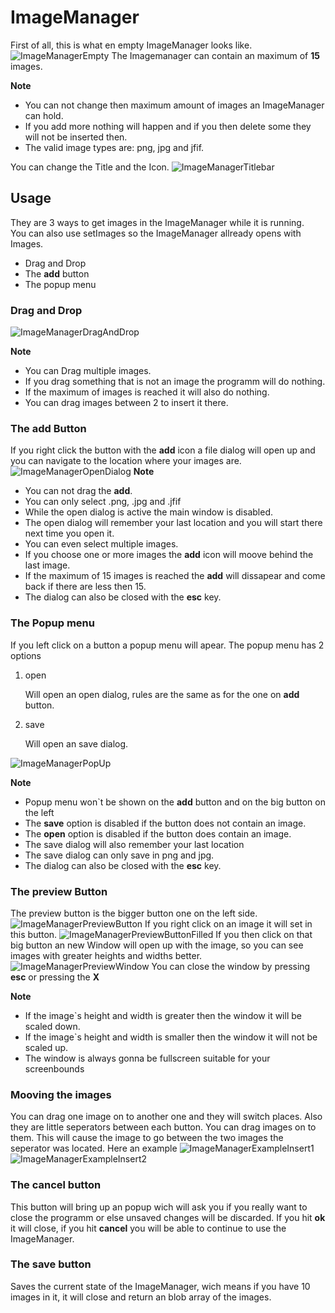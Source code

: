  # ImageManager

First of all, this is what en empty ImageManager looks like.
![ImageManagerEmpty](https://raw.githubusercontent.com/BBj-Plugins/ImageManager/master/docs/screenshots/ImageManagerEmpty.PNG)
The Imagemanager can contain an maximum of **15** images.


**Note**
- You can not change then maximum amount of images an ImageManager can hold.
- If you add more nothing will happen and if you then delete some they will not be inserted then.
- The valid image types are: png, jpg and jfif.
 
You can change the Title and the Icon.
![ImageManagerTitlebar](https://raw.githubusercontent.com/BBj-Plugins/ImageManager/master/docs/screenshots/ImageManagerTitlebar.PNG)

 ## Usage 
They are 3 ways to get images in the ImageManager while it is running. <br>
You can also use setImages so the ImageManager allready opens with Images.

- Drag and Drop
- The **add** button
- The popup menu
 
 ### Drag and Drop
![ImageManagerDragAndDrop](https://raw.githubusercontent.com/BBj-Plugins/ImageManager/master/docs/screenshots/ImageManagerDragAndDrop.jpg)

**Note**

- You can Drag multiple images.
- If you drag something that is not an image the programm will do nothing.
- If the maximum of images is reached it will also do nothing.
- You can drag images between 2 to insert it there.


 ### The **add** Button  
If you right click the button with the **add** icon a file dialog will open up and you can navigate to the location where your images are. 
![ImageManagerOpenDialog](https://raw.githubusercontent.com/BBj-Plugins/ImageManager/master/docs/screenshots/ImageManagerOpenDialog.PNG)
**Note** 



- You can not drag the **add**.
- You can only select .png, .jpg and .jfif
- While the open dialog is active the main window is disabled.
- The open dialog will remember your last location and you will start there next time you open it.
- You can even select multiple images.
- If you choose one or more images the **add** icon will moove behind the last image.
- If the maximum of 15 images is reached the **add** will dissapear and come back if there are less then 15.
- The dialog can also be closed with the **esc** key.


 ### The Popup menu
If you left click on a button a popup menu will apear.
The popup menu has 2 options


1. open


	Will open an open dialog, rules are the same as for the one on **add** button.
2. save


	Will open an save dialog.

 
![ImageManagerPopUp](https://raw.githubusercontent.com/BBj-Plugins/ImageManager/master/docs/screenshots/ImageManagerPopUp.jpg)

**Note**



- Popup menu won`t be shown on the **add** button and on the big button on the left
- The **save** option is disabled if the button does not contain an image.
- The **open** option is disabled if the button does contain an image.
- The save dialog will also remember your last location
- The save dialog can only save in png and jpg.
- The dialog can also be closed with the **esc** key.


 ### The preview Button
The preview button is the bigger button one on the left side.
![ImageManagerPreviewButton](https://raw.githubusercontent.com/BBj-Plugins/ImageManager/master/docs/screenshots/ImageManagerPreviewButton.jpg)
If you right click on an image it will set in this button.
![ImageManagerPreviewButtonFilled](https://raw.githubusercontent.com/BBj-Plugins/ImageManager/master/docs/screenshots/ImageManagerPreviewButtonFilled.jpg)
If you then click on that big button an new Window will open up with the image, so you can see images with greater heights and widths better.
![ImageManagerPreviewWindow](https://raw.githubusercontent.com/BBj-Plugins/ImageManager/master/docs/screenshots/ImageManagerPreviewWindow.jpg)
You can close the window by pressing **esc** or pressing the **X**

**Note** 



- If the image`s height and width is greater then the window it will be scaled down. 
- If the image`s height and width is smaller then the window it will not be scaled up. 
- The window is always gonna be fullscreen suitable for your screenbounds

 
 ### Mooving the images
You can drag one image on to another one and they will switch places.
Also they are little seperators between each button. You can drag images on to them. 
This will cause the image to go between the two images the seperator was located.
Here an example
![ImageManagerExampleInsert1](https://raw.githubusercontent.com/BBj-Plugins/ImageManager/master/docs/screenshots/ImageManagerExampleInsert1.jpg)
![ImageManagerExampleInsert2](https://raw.githubusercontent.com/BBj-Plugins/ImageManager/master/docs/screenshots/ImageManagerExampleInsert2.jpg)

 ### The cancel button
This button will bring up an popup wich will ask you if you really want to close the programm or else unsaved changes will be discarded.
If you hit **ok** it will close, if you hit **cancel** you will be able to continue to use the ImageManager.

 ### The save button 
Saves the current state of the ImageManager, wich means if you have 10 images in it, it will close and return an blob array of the images. 

